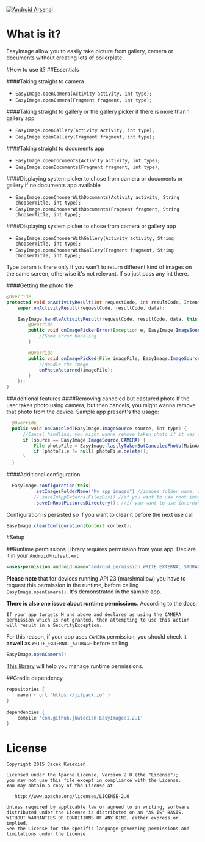[![Android Arsenal](https://img.shields.io/badge/Android%20Arsenal-EasyImage-green.svg?style=true)](https://android-arsenal.com/details/1/2725)
# What is it?
EasyImage allow you to easily take picture from gallery, camera or documents without creating lots of boilerplate.
  
#How to use it?
##Essentials

####Taking straight to camera
- ```EasyImage.openCamera(Activity activity, int type);```
- ```EasyImage.openCamera(Fragment fragment, int type);```

####Taking straight to gallery or the gallery picker if there is more than 1 gallery app
- ```EasyImage.openGallery(Activity activity, int type);```
- ```EasyImage.openGallery(Fragment fragment, int type);```

####Taking straight to documents app
- ```EasyImage.openDocuments(Activity activity, int type);```
- ```EasyImage.openDocuments(Fragment fragment, int type);```

####Displaying system picker to chose from camera or documents or gallery if no documents app available
- ```EasyImage.openChooserWithDocuments(Activity activity, String chooserTitle, int type);```
- ```EasyImage.openChooserWithDocuments(Fragment fragment, String chooserTitle, int type);```

####Displaying system picker to chose from camera or gallery app
- ```EasyImage.openChooserWithGallery(Activity activity, String chooserTitle, int type);```
- ```EasyImage.openChooserWithGallery(Fragment fragment, String chooserTitle, int type);```


Type param is there only if you wan't to return different kind of images on the same screen, otherwise it's not relevant. If so just pass any int there.

####Getting the photo file

```java
@Override
protected void onActivityResult(int requestCode, int resultCode, Intent data) {
    super.onActivityResult(requestCode, resultCode, data);

    EasyImage.handleActivityResult(requestCode, resultCode, data, this, new DefaultCallback() {
        @Override
        public void onImagePickerError(Exception e, EasyImage.ImageSource source, int type) {
            //Some error handling
        }

        @Override
        public void onImagePicked(File imageFile, EasyImage.ImageSource source, int type) {
            //Handle the image
            onPhotoReturned(imageFile);
        }
    });
}
```
##Additional features
####Removing canceled but captured photo
If the user takes photo using camera, but then cancels, you might wanna remove that photo from the device.
Sample app present's the usage:
```java
  @Override
  public void onCanceled(EasyImage.ImageSource source, int type) {
      //Cancel handling, you might wanna remove taken photo if it was canceled
      if (source == EasyImage.ImageSource.CAMERA) {
          File photoFile = EasyImage.lastlyTakenButCanceledPhoto(MainActivity.this);
          if (photoFile != null) photoFile.delete();
      }
  }
  ```
####Additional configuration
```java
  EasyImage.configuration(this)
          .setImagesFolderName("My app images") //images folder name, default is "EasyImage"
          //.saveInAppExternalFilesDir() //if you want to use root internal memory for storying images
          .saveInRootPicturesDirectory(); //if you want to use internal memory for storying images - default
```
Configuration is persisted so if you want to clear it before the next use call 
```java
EasyImage.clearConfiguration(Context context);
```

#Setup

##Runtime permissions
Library requires permission from your app. Declare it in your ```AndroidMnifest.xml```
```xml
<uses-permission android:name="android.permission.WRITE_EXTERNAL_STORAGE" />
```

**Please note** that for devices running API 23 (marshmallow) you have to request this permission in the runtime, before calling ```EasyImage.openCamera()```. It's demonstrated in the sample app.

**There is also one issue about runtime permissions**. According to the docs: 

```If your app targets M and above and declares as using the CAMERA permission which is not granted, then attempting to use this action will result in a SecurityException.``` 

For this reason, if your app uses ```CAMERA``` permission, you should check it **aswell** as ```WRITE_EXTERNAL_STORAGE``` before calling 
```java 
EasyImage.openCamera()
```

[This library](https://github.com/tajchert/Nammu) will help you manage runtime permissions.

##Gradle dependency
```groovy
repositories {
    maven { url "https://jitpack.io" }
}
    
dependencies {
    compile 'com.github.jkwiecien:EasyImage:1.2.1'
}
```


License
=======

    Copyright 2015 Jacek Kwiecień.

    Licensed under the Apache License, Version 2.0 (the "License");
    you may not use this file except in compliance with the License.
    You may obtain a copy of the License at

       http://www.apache.org/licenses/LICENSE-2.0

    Unless required by applicable law or agreed to in writing, software
    distributed under the License is distributed on an "AS IS" BASIS,
    WITHOUT WARRANTIES OR CONDITIONS OF ANY KIND, either express or implied.
    See the License for the specific language governing permissions and
    limitations under the License.
